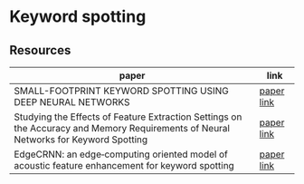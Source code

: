 # Keyword spotting

## Resources

|paper|link|
|-|-|
|SMALL-FOOTPRINT KEYWORD SPOTTING USING DEEP NEURAL NETWORKS|[paper link](research-papers/42537.pdf)|
|Studying the Effects of Feature Extraction Settings on the Accuracy and Memory Requirements of Neural Networks for Keyword Spotting|[paper link](research-papers/KeywordSpotting_Settings.pdf)|
|EdgeCRNN: an edge‑computing oriented model of acoustic feature enhancement for keyword spotting|[paper link](research-papers/Wei2021_Article_EdgeCRNNAnEdge-computingOrient.pdf)|

